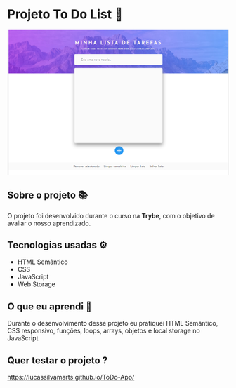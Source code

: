 # Projeto To Do List 📝



![todo img](img/todo.png)


## Sobre o projeto 📚

O projeto foi desenvolvido durante o curso na **Trybe**, com o objetivo de avaliar o nosso aprendizado.

## Tecnologias usadas ⚙

* HTML Semântico
* CSS
* JavaScript
* Web Storage

## O que eu aprendi 📖 

Durante o desenvolvimento desse projeto eu pratiquei HTML Semântico, CSS responsivo, funções, loops, arrays, objetos e local storage no JavaScript

## Quer testar o projeto ?

https://lucassilvamarts.github.io/ToDo-App/